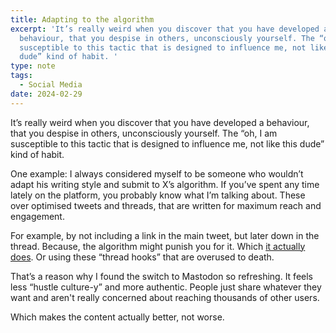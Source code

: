 ```yaml
---
title: Adapting to the algorithm
excerpt: 'It’s really weird when you discover that you have developed a
  behaviour, that you despise in others, unconsciously yourself. The “oh, I am
  susceptible to this tactic that is designed to influence me, not like this
  dude” kind of habit. '
type: note
tags:
  - Social Media
date: 2024-02-29
---
```


It’s really weird when you discover that you have developed a behaviour, that you despise in others, unconsciously yourself. The “oh, I am susceptible to this tactic that is designed to influence me, not like this dude” kind of habit.

One example: I always considered myself to be someone who wouldn’t adapt his writing style and submit to X’s algorithm. If you’ve spent any time lately on the platform, you probably know what I’m talking about. These over optimised tweets and threads, that are written for maximum reach and engagement.

For example, by not including a link in the main tweet, but later down in the thread. Because, the algorithm might punish you for it. Which [it actually does](https://blog.symphonic.com/2023/05/23/7-new-facts-about-twitters-algorithm-you-may-have-missed/). Or using these “thread hooks” that are overused to death.

That’s a reason why I found the switch to Mastodon so refreshing. It feels less “hustle culture-y” and more authentic. People just share whatever they want and aren't really concerned about reaching thousands of other users.

Which makes the content actually better, not worse.
